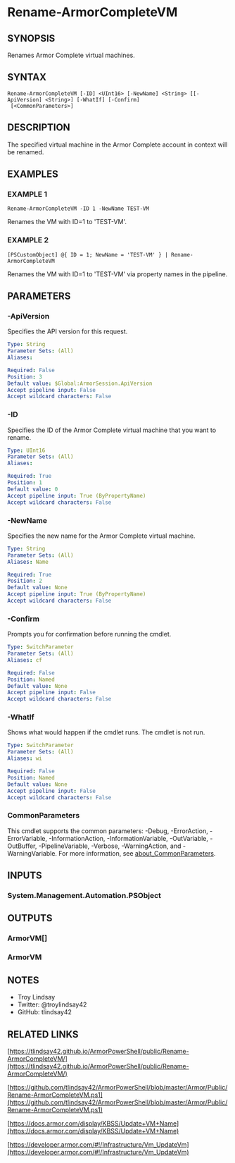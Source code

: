 # Rename-ArmorCompleteVM

## SYNOPSIS
Renames Armor Complete virtual machines.

## SYNTAX

```
Rename-ArmorCompleteVM [-ID] <UInt16> [-NewName] <String> [[-ApiVersion] <String>] [-WhatIf] [-Confirm]
 [<CommonParameters>]
```

## DESCRIPTION
The specified virtual machine in the Armor Complete account in context will be
renamed.

## EXAMPLES

### EXAMPLE 1
```
Rename-ArmorCompleteVM -ID 1 -NewName TEST-VM
```

Renames the VM with ID=1 to 'TEST-VM'.

### EXAMPLE 2
```
[PSCustomObject] @{ ID = 1; NewName = 'TEST-VM' } | Rename-ArmorCompleteVM
```

Renames the VM with ID=1 to 'TEST-VM' via property names in the pipeline.

## PARAMETERS

### -ApiVersion
Specifies the API version for this request.

```yaml
Type: String
Parameter Sets: (All)
Aliases:

Required: False
Position: 3
Default value: $Global:ArmorSession.ApiVersion
Accept pipeline input: False
Accept wildcard characters: False
```

### -ID
Specifies the ID of the Armor Complete virtual machine that you want to
rename.

```yaml
Type: UInt16
Parameter Sets: (All)
Aliases:

Required: True
Position: 1
Default value: 0
Accept pipeline input: True (ByPropertyName)
Accept wildcard characters: False
```

### -NewName
Specifies the new name for the Armor Complete virtual machine.

```yaml
Type: String
Parameter Sets: (All)
Aliases: Name

Required: True
Position: 2
Default value: None
Accept pipeline input: True (ByPropertyName)
Accept wildcard characters: False
```

### -Confirm
Prompts you for confirmation before running the cmdlet.

```yaml
Type: SwitchParameter
Parameter Sets: (All)
Aliases: cf

Required: False
Position: Named
Default value: None
Accept pipeline input: False
Accept wildcard characters: False
```

### -WhatIf
Shows what would happen if the cmdlet runs.
The cmdlet is not run.

```yaml
Type: SwitchParameter
Parameter Sets: (All)
Aliases: wi

Required: False
Position: Named
Default value: None
Accept pipeline input: False
Accept wildcard characters: False
```

### CommonParameters
This cmdlet supports the common parameters: -Debug, -ErrorAction, -ErrorVariable, -InformationAction, -InformationVariable, -OutVariable, -OutBuffer, -PipelineVariable, -Verbose, -WarningAction, and -WarningVariable. For more information, see [about_CommonParameters](http://go.microsoft.com/fwlink/?LinkID=113216).

## INPUTS

### System.Management.Automation.PSObject
## OUTPUTS

### ArmorVM[]
### ArmorVM
## NOTES
- Troy Lindsay
- Twitter: @troylindsay42
- GitHub: tlindsay42

## RELATED LINKS

[https://tlindsay42.github.io/ArmorPowerShell/public/Rename-ArmorCompleteVM/](https://tlindsay42.github.io/ArmorPowerShell/public/Rename-ArmorCompleteVM/)

[https://github.com/tlindsay42/ArmorPowerShell/blob/master/Armor/Public/Rename-ArmorCompleteVM.ps1](https://github.com/tlindsay42/ArmorPowerShell/blob/master/Armor/Public/Rename-ArmorCompleteVM.ps1)

[https://docs.armor.com/display/KBSS/Update+VM+Name](https://docs.armor.com/display/KBSS/Update+VM+Name)

[https://developer.armor.com/#!/Infrastructure/Vm_UpdateVm](https://developer.armor.com/#!/Infrastructure/Vm_UpdateVm)


